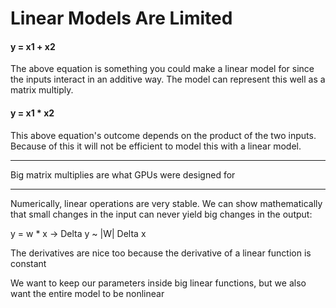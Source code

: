 # Linear Models Are Limited

#### y = x1 + x2

The above equation is something you could make a linear model for since the inputs interact in an additive way. The model can represent this well as a matrix multiply. 

#### y = x1 * x2

This above equation's outcome depends on the product of the two inputs. Because of this it will not be efficient to model this with a linear model. 

***

Big matrix multiplies are what GPUs were designed for

***

Numerically, linear operations are very stable. We can show mathematically that small changes in the input can never yield big changes in the output:

y = w * x -> Delta y ~ |W| Delta x

The derivatives are nice too because the derivative of a linear function is constant

We want to keep our parameters inside big linear functions, but we also want the entire model to be nonlinear
